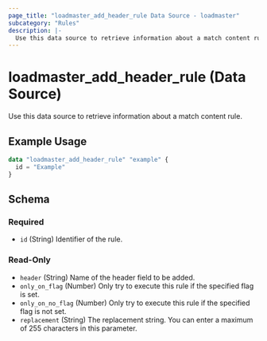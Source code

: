 ```yaml
---
page_title: "loadmaster_add_header_rule Data Source - loadmaster"
subcategory: "Rules"
description: |-
  Use this data source to retrieve information about a match content rule.
---
```


# loadmaster_add_header_rule (Data Source)

Use this data source to retrieve information about a match content rule.

## Example Usage

```terraform
data "loadmaster_add_header_rule" "example" {
  id = "Example"
}
```

<!-- schema generated by tfplugindocs -->
## Schema

### Required

- `id` (String) Identifier of the rule.

### Read-Only

- `header` (String) Name of the header field to be added.
- `only_on_flag` (Number) Only try to execute this rule if the specified flag is set.
- `only_on_no_flag` (Number) Only try to execute this rule if the specified flag is not set.
- `replacement` (String) The replacement string. You can enter a maximum of 255 characters in this parameter.